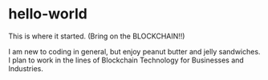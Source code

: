 # hello-world
This is where it started. (Bring on the BLOCKCHAIN!!)

I am new to coding in general, but enjoy peanut butter and jelly sandwiches.
I plan to work in the lines of Blockchain Technology for Businesses and Industries.
